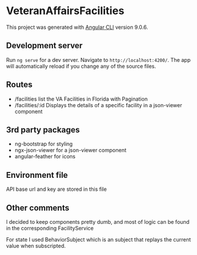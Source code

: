 # VeteranAffairsFacilities

This project was generated with [Angular CLI](https://github.com/angular/angular-cli) version 9.0.6.

## Development server

Run `ng serve` for a dev server. Navigate to `http://localhost:4200/`. The app will automatically reload if you change any of the source files.

## Routes
- /facilities       list the VA Facilities in Florida with Pagination
- /facilities/:id   Displays the details of a specific facility in a json-viewer component

## 3rd party packages
- ng-bootstrap      for styling
- ngx-json-viewer   for a json-viewer component
- angular-feather   for icons

## Environment file
API base url and key are stored in this file

## Other comments
I decided to keep components pretty dumb, and most of logic can be found in the corresponding FacilityService

For state I used BehaviorSubject which is an subject that replays the current value when subscripted.